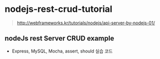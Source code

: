 # nodejs-rest-crud-tutorial
> http://webframeworks.kr/tutorials/nodejs/api-server-by-nodejs-01/
## nodeJs rest Server CRUD example
- Express, MySQL, Mocha, assert, should 실습 코드